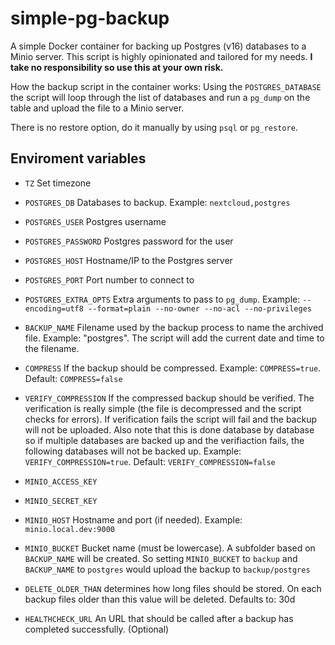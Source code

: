 # simple-pg-backup

A simple Docker container for backing up Postgres (v16) databases to a Minio server. This script is highly opinionated and tailored for my needs. **I take no responsibility so use this at your own risk.**

How the backup script in the container works: Using the `POSTGRES_DATABASE` the script will loop through the list of databases and run a `pg_dump` on the table and upload the file to a Minio server.

There is no restore option, do it manually by using `psql` or `pg_restore`.
## Enviroment variables
* `TZ` Set timezone

* `POSTGRES_DB` Databases to backup. Example: `nextcloud,postgres`

* `POSTGRES_USER` Postgres username

* `POSTGRES_PASSWORD` Postgres password for the user

* `POSTGRES_HOST` Hostname/IP to the Postgres server

* `POSTGRES_PORT` Port number to connect to

* `POSTGRES_EXTRA_OPTS` Extra arguments to pass to `pg_dump`. Example: `--encoding=utf8 --format=plain --no-owner --no-acl --no-privileges`

* `BACKUP_NAME` Filename used by the backup process to name the archived file. Example: "postgres". The script will add the current date and time to the filename.

* `COMPRESS` If the backup should be compressed. Example: `COMPRESS=true`. Default: `COMPRESS=false`

* `VERIFY_COMPRESSION` If the compressed backup should be verified. The verification is really simple (the file is decompressed and the script checks for errors). If verification fails the script will fail and the backup will not be uploaded. Also note that this is done database by database so if multiple databases are backed up and the verifiaction fails, the following databases will not be backed up. Example: `VERIFY_COMPRESSION=true`. Default: `VERIFY_COMPRESSION=false`

* `MINIO_ACCESS_KEY`

* `MINIO_SECRET_KEY`

* `MINIO_HOST` Hostname and port (if needed). Example: `minio.local.dev:9000`

* `MINIO_BUCKET` Bucket name (must be lowercase). A subfolder based on `BACKUP_NAME` will be created. So setting `MINIO_BUCKET` to `backup` and `BACKUP_NAME` to `postgres` would upload the backup to `backup/postgres`

* `DELETE_OLDER_THAN` determines how long files should be stored. On each backup files older than this value will be deleted. Defaults to: 30d

* `HEALTHCHECK_URL` An URL that should be called after a backup has completed successfully. (Optional)

